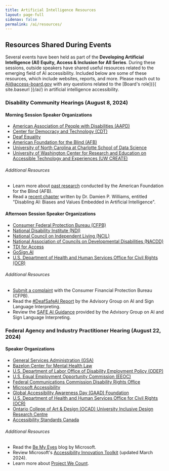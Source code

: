 ```yaml
---
title: Artificial Intelligence Resources
layout: page-full
sidenav: false
permalink: /ai/resources/
--- 
```

## Resources Shared During Events

Several events have been held as part of the **Developing Artificial Intelligence (AI) Equity, Access & Inclusion for All Series**. During these sessions, outside speakers have shared useful resources related to the emerging field of AI accessibility. Included below are some of these resources, which include websites, reports, and more. Please reach out to [AI@access-board.gov](mailto:AI@access-board.gov) with any questions related to the [Board's role]({{ site.baseurl }}/ai/) in artificial intelligence accessibility.

### Disability Community Hearings (August 8, 2024)

#### Morning Session Speaker Organizations
 
- [American Association of People with Disabilities (AAPD)](https://www.aapd.com/)
- [Center for Democracy and Technology (CDT)](https://cdt.org/)
- [Deaf Equality](https://www.deafequality.org/)
- [American Foundation for the Blind (AFB)](https://www.afb.org/)
- [University of North Carolina at Charlotte School of Data Science](https://sds.charlotte.edu/)
- [University of Washington Center for Research and Education on Accessible Technology and Experiences (UW CREATE)](https://create.uw.edu/)

###### Additional Resources

- Learn more about [past research](https://www.afb.org/research-and-initiatives/research) conducted by the American Foundation for the Blind (AFB).
- Read a [recent chapter](https://doi.org/10.4337/9781803926728.00022) written by Dr. Damien P. Williams, entitled "Disabling AI: Biases and Values Embedded in Artificial Intelligence".

#### Afternoon Session Speaker Organizations

- [Consumer Federal Protection Bureau (CFPB)](https://www.consumerfinance.gov/)
- [National Disability Institute (NDI)](https://www.nationaldisabilityinstitute.org/)
- [National Council on Independent Living (NCIL)](https://ncil.org/)
- [National Association of Councils on Developmental Disabilities (NACDD)](https://nacdd.org/)
- [TDI for Access](https://tdiforaccess.org/)
- [GoSign.AI](https://www.gosign.ai/)
- [U.S. Department of Health and Human Services Office for Civil Rights (OCR)](https://www.hhs.gov/ocr/index.html)

###### Additional Resources

- [Submit a complaint](https://www.consumerfinance.gov/complaint/) with the Consumer Financial Protection Bureau (CFPB).
- Read the [#DeafSafeAI Report](https://safeaitf.org/deafsafeai) by the Advisory Group on AI and Sign Language Interpreting.
- Review the [SAFE AI Guidance](https://safeaitf.org/guidance) provided by the Advisory Group on AI and Sign Language Interpreting.

### Federal Agency and Industry Practitioner Hearing (August 22, 2024)

#### Speaker Organizations

- [General Services Administration (GSA)](https://www.gsa.gov/)
- [Bazelon Center for Mental Health Law](https://www.bazelon.org/)
- [U.S. Department of Labor Office of Disability Employment Policy (ODEP)](https://www.dol.gov/agencies/odep)
- [U.S. Equal Employment Opportunity Commission (EEOC)](https://www.eeoc.gov/)
- [Federal Communications Commission Disability Rights Office](https://www.fcc.gov/accessibility)
- [Microsoft Accessibility](https://www.microsoft.com/en-us/accessibility/)
- [Global Accessibility Awareness Day (GAAD) Foundation](https://accessibility.day/)
- [U.S. Department of Health and Human Services Office for Civil Rights (OCR)](https://www.hhs.gov/ocr/index.html)
- [Ontario College of Art & Design (OCAD) University Inclusive Design Research Centre](https://idrc.ocadu.ca)
- [Accessibility Standards Canada](https://accessible.canada.ca/)

###### Additional Resources

- Read the [Be My Eyes](https://www.bemyeyes.com/blog/microsoft) blog by Microsoft.
- Review Microsoft's [Accessibility Innovation Toolkit](https://aka.ms/InnovationToolkit) (updated March 2024).
- Learn more about [Project We Count](https://wecount.inclusivedesign.ca).
